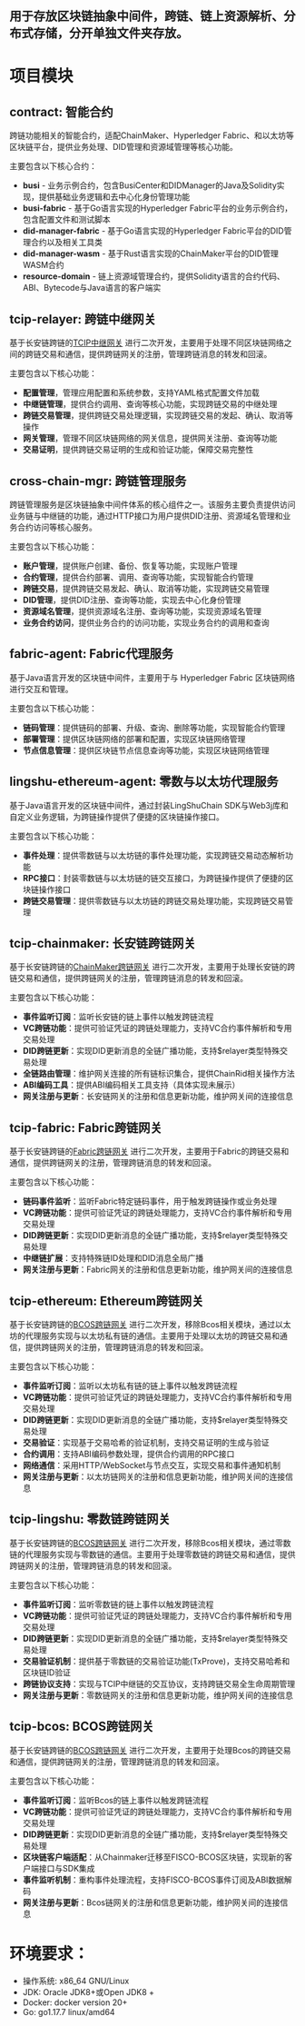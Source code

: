 ## 用于存放区块链抽象中间件，跨链、链上资源解析、分布式存储，分开单独文件夹存放。

# 项目模块

## contract: 智能合约

跨链功能相关的智能合约，适配ChainMaker、Hyperledger Fabric、和以太坊等区块链平台，提供业务处理、DID管理和资源域管理等核心功能。

主要包含以下核心合约：

- **busi** - 业务示例合约，包含BusiCenter和DIDManager的Java及Solidity实现，提供基础业务逻辑和去中心化身份管理功能
- **busi-fabric** - 基于Go语言实现的Hyperledger Fabric平台的业务示例合约，包含配置文件和测试脚本
- **did-manager-fabric** - 基于Go语言实现的Hyperledger Fabric平台的DID管理合约以及相关工具类
- **did-manager-wasm** - 基于Rust语言实现的ChainMaker平台的DID管理WASM合约
- **resource-domain** - 链上资源域管理合约，提供Solidity语言的合约代码、ABI、Bytecode与Java语言的客户端实

## tcip-relayer: 跨链中继网关

基于长安链跨链的[TCIP中继网关](https://git.chainmaker.org.cn/chainmaker/tcip-relayer) 进行二次开发，主要用于处理不同区块链网络之间的跨链交易和通信，提供跨链网关的注册，管理跨链消息的转发和回滚。

主要包含以下核心功能：

- **配置管理**，管理应用配置和系统参数，支持YAML格式配置文件加载
- **中继链管理**，提供合约调用、查询等核心功能，实现跨链交易的中继处理
- **跨链交易管理**，提供跨链交易处理逻辑，实现跨链交易的发起、确认、取消等操作
- **网关管理**，管理不同区块链网络的网关信息，提供网关注册、查询等功能
- **交易证明**，提供跨链交易证明的生成和验证功能，保障交易完整性

## cross-chain-mgr: 跨链管理服务

跨链管理服务是区块链抽象中间件体系的核心组件之一。该服务主要负责提供访问业务链与中继链的功能，通过HTTP接口为用户提供DID注册、资源域名管理和业务合约访问等核心服务。

主要包含以下核心功能：

- **账户管理**，提供账户创建、备份、恢复等功能，实现账户管理
- **合约管理**，提供合约部署、调用、查询等功能，实现智能合约管理
- **跨链交易**，提供跨链交易发起、确认、取消等功能，实现跨链交易管理
- **DID管理**，提供DID注册、查询等功能，实现去中心化身份管理
- **资源域名管理**，提供资源域名注册、查询等功能，实现资源域名管理
- **业务合约访问**，提供业务合约的访问功能，实现业务合约的调用和查询

## fabric-agent: Fabric代理服务

基于Java语言开发的区块链中间件，主要用于与 Hyperledger Fabric 区块链网络进行交互和管理。

主要包含以下核心功能：
- **链码管理**：提供链码的部署、升级、查询、删除等功能，实现智能合约管理
- **部署管理**：提供区块链网络的部署和配置，实现区块链网络管理
- **节点信息管理**：提供区块链节点信息查询等功能，实现区块链网络管理

## lingshu-ethereum-agent: 零数与以太坊代理服务

基于Java语言开发的区块链中间件，通过封装LingShuChain SDK与Web3j库和自定义业务逻辑，为跨链操作提供了便捷的区块链操作接口。

主要包含以下核心功能：

- **事件处理**：提供零数链与以太坊链的事件处理功能，实现跨链交易动态解析功能
- **RPC接口**：封装零数链与以太坊链的链交互接口，为跨链操作提供了便捷的区块链操作接口
- **跨链交易管理**：提供零数链与以太坊链的跨链交易处理功能，实现跨链交易管理

## tcip-chainmaker: 长安链跨链网关
基于长安链跨链的[ChainMaker跨链网关](https://git.chainmaker.org.cn/chainmaker/tcip-chainmaker) 进行二次开发，主要用于处理长安链的跨链交易和通信，提供跨链网关的注册，管理跨链消息的转发和回滚。

主要包含以下核心功能：

- **事件监听订阅**：监听长安链的链上事件以触发跨链流程
- **VC跨链功能**：提供可验证凭证的跨链处理能力，支持VC合约事件解析和专用交易处理
- **DID跨链更新**：实现DID更新消息的全链广播功能，支持$relayer类型特殊交易处理
- **全链路由管理**：维护网关连接的所有链标识集合，提供ChainRid相关操作方法
- **ABI编码工具**：提供ABI编码相关工具支持（具体实现未展示）
- **网关注册与更新**：长安链网关的注册和信息更新功能，维护网关间的连接信息

## tcip-fabric: Fabric跨链网关
基于长安链跨链的[Fabric跨链网关](https://git.chainmaker.org.cn/chainmaker/tcip-fabric) 进行二次开发，主要用于Fabric的跨链交易和通信，提供跨链网关的注册，管理跨链消息的转发和回滚。

主要包含以下核心功能：

- **链码事件监听**：监听Fabric特定链码事件，用于触发跨链操作或业务处理
- **VC跨链功能**：提供可验证凭证的跨链处理能力，支持VC合约事件解析和专用交易处理
- **DID跨链更新**：实现DID更新消息的全链广播功能，支持$relayer类型特殊交易处理
- **中继链扩展**：支持特殊链ID处理和DID消息全局广播
- **网关注册与更新**：Fabric网关的注册和信息更新功能，维护网关间的连接信息

## tcip-ethereum: Ethereum跨链网关
基于长安链跨链的[BCOS跨链网关](https://git.chainmaker.org.cn/chainmaker/tcip-bcos) 进行二次开发，移除Bcos相关模块，通过以太坊的代理服务实现与以太坊私有链的通信。主要用于处理以太坊的跨链交易和通信，提供跨链网关的注册，管理跨链消息的转发和回滚。

主要包含以下核心功能：

- **事件监听订阅**：监听以太坊私有链的链上事件以触发跨链流程
- **VC跨链功能**：提供可验证凭证的跨链处理能力，支持VC合约事件解析和专用交易处理
- **DID跨链更新**：实现DID更新消息的全链广播功能，支持$relayer类型特殊交易处理
- **交易验证**：实现基于交易哈希的验证机制，支持交易证明的生成与验证
- **合约调用**：支持ABI编码参数处理，提供合约调用的RPC接口
- **网络通信**：采用HTTP/WebSocket与节点交互，实现交易和事件通知机制
- **网关注册与更新**：以太坊链网关的注册和信息更新功能，维护网关间的连接信息

## tcip-lingshu: 零数链跨链网关
基于长安链跨链的[BCOS跨链网关](https://git.chainmaker.org.cn/chainmaker/tcip-bcos) 进行二次开发，移除Bcos相关模块，通过零数链的代理服务实现与零数链的通信。主要用于处理零数链的跨链交易和通信，提供跨链网关的注册，管理跨链消息的转发和回滚。

主要包含以下核心功能：

- **事件监听订阅**：监听零数链的链上事件以触发跨链流程
- **VC跨链功能**：提供可验证凭证的跨链处理能力，支持VC合约事件解析和专用交易处理
- **DID跨链更新**：实现DID更新消息的全链广播功能，支持$relayer类型特殊交易处理
- **交易验证机制**：提供基于零数链的交易验证功能(TxProve)，支持交易哈希和区块链ID验证
- **跨链协议支持**：实现与TCIP中继链的交互协议，支持跨链交易全生命周期管理
- **网关注册与更新**：零数链网关的注册和信息更新功能，维护网关间的连接信息

## tcip-bcos: BCOS跨链网关
基于长安链跨链的[BCOS跨链网关](https://git.chainmaker.org.cn/chainmaker/tcip-bcos) 进行二次开发，主要用于处理Bcos的跨链交易和通信，提供跨链网关的注册，管理跨链消息的转发和回滚。

主要包含以下核心功能：

- **事件监听订阅**：监听Bcos的链上事件以触发跨链流程
- **VC跨链功能**：提供可验证凭证的跨链处理能力，支持VC合约事件解析和专用交易处理
- **DID跨链更新**：实现DID更新消息的全链广播功能，支持$relayer类型特殊交易处理
- **区块链客户端适配**：从Chainmaker迁移至FISCO-BCOS区块链，实现新的客户端接口与SDK集成
- **事件监听机制**：重构事件处理流程，支持FISCO-BCOS事件订阅及ABI数据解码
- **网关注册与更新**：Bcos链网关的注册和信息更新功能，维护网关间的连接信息

# 环境要求：
* 操作系统: x86_64 GNU/Linux
* JDK: Oracle JDK8+或Open JDK8 +
* Docker: docker version 20+
* Go: go1.17.7 linux/amd64
